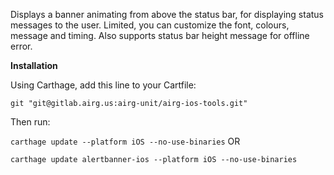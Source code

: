 Displays a banner animating from above the status bar, for displaying status messages to the user. Limited, you can customize the font, colours, message and timing. Also supports status bar height message for offline error.

**Installation**

Using Carthage, add this line to your Cartfile:

`git "git@gitlab.airg.us:airg-unit/airg-ios-tools.git"`

Then run:

`carthage update --platform iOS --no-use-binaries` OR

`carthage update alertbanner-ios --platform iOS --no-use-binaries`